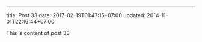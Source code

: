 ---
title: Post 33
date: 2017-02-19T01:47:15+07:00
updated: 2014-11-01T22:16:44+07:00

This is content of post 33